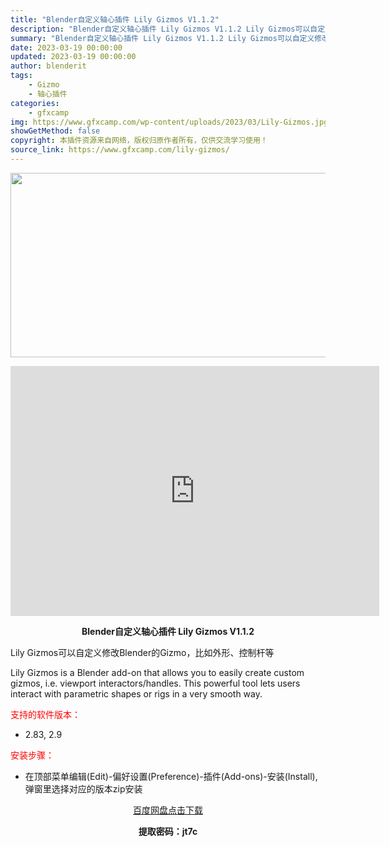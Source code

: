 ```yaml
---
title: "Blender自定义轴心插件 Lily Gizmos V1.1.2"
description: "Blender自定义轴心插件 Lily Gizmos V1.1.2 Lily Gizmos可以自定义修改Blender的Gizmo，比如外形、控制杆等 Lily Gizmos is a Blender..."
summary: "Blender自定义轴心插件 Lily Gizmos V1.1.2 Lily Gizmos可以自定义修改Blender的Gizmo，比如外形、控制杆等 Lily Gizmos is a Blender..."
date: 2023-03-19 00:00:00
updated: 2023-03-19 00:00:00
author: blenderit
tags: 
    - Gizmo
    - 轴心插件
categories:
    - gfxcamp
img: https://www.gfxcamp.com/wp-content/uploads/2023/03/Lily-Gizmos.jpg
showGetMethod: false
copyright: 本插件资源来自网络，版权归原作者所有，仅供交流学习使用！
source_link: https://www.gfxcamp.com/lily-gizmos/
---
```

<div><p><img decoding="async" class="aligncenter size-full wp-image-110818" src="https://www.gfxcamp.com/wp-content/uploads/2023/03/Lily-Gizmos.jpg" data-src="https://www.gfxcamp.com/wp-content/uploads/2023/03/Lily-Gizmos.jpg" alt="" width="590" height="295" data-srcset="https://www.gfxcamp.com/wp-content/uploads/2023/03/Lily-Gizmos.jpg 590w, https://www.gfxcamp.com/wp-content/uploads/2023/03/Lily-Gizmos-150x75.jpg 150w" data-sizes="(max-width: 590px) 100vw, 590px"></p><p style="text-align: center;"><iframe loading="lazy" src="https://player.youku.com/embed/XNTk1MTU2MTE2OA==" width="590" height="400" frameborder="0" allowfullscreen="allowfullscreen" data-mce-fragment="1"></iframe></p><p style="text-align: center;"><strong>Blender自定义轴心插件 Lily Gizmos V1.1.2</strong></p><p class="sqsrte-small">Lily Gizmos可以自定义修改Blender的Gizmo，比如外形、控制杆等</p><p class="sqsrte-small">Lily Gizmos is a Blender add-on that allows you to easily create custom gizmos, i.e. viewport interactors/handles. This powerful tool lets users interact with parametric shapes or rigs in a very smooth way.</p><p><span style="color: #ff0000;">支持的软件版本：</span></p><ul>
<li>2.83, 2.9</li>
</ul><p style="text-align: left;"><span style="color: #ff0000;">安装步骤：</span></p><ul>
<li>在顶部菜单编辑(Edit)-偏好设置(Preference)-插件(Add-ons)-安装(Install),弹窗里选择对应的版本zip安装</li>
</ul><p style="text-align: center;"><a class="maxbutton-3 maxbutton maxbutton-baidu" target="_blank" rel="noopener" href="https://pan.baidu.com/s/1iyNJEq-BBi0zQZ3vd3mb3A?pwd=jt7c"><span class="mb-text">百度网盘点击下载</span></a></p><p style="text-align: center;"><strong>提取密码：jt7c</strong></p></div>